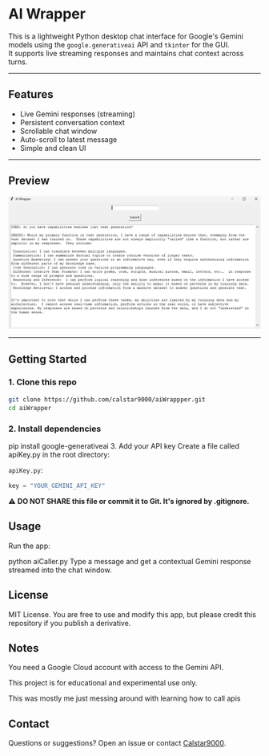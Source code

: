 # AI Wrapper 

This is a lightweight Python desktop chat interface for Google's Gemini models using the `google.generativeai` API and `tkinter` for the GUI.  
It supports live streaming responses and maintains chat context across turns.

---

## Features

- Live Gemini responses (streaming)
- Persistent conversation context
- Scrollable chat window
- Auto-scroll to latest message
- Simple and clean UI

---

## Preview

![screenshot](aiwrapper.png)  

---

## Getting Started

### 1. Clone this repo

```bash
git clone https://github.com/calstar9000/aiWrappper.git
cd aiWrapper
```


### 2. Install dependencies

pip install google-generativeai
3. Add your API key
Create a file called apiKey.py in the root directory:

`apiKey.py`:
``` python
key = "YOUR_GEMINI_API_KEY"
```
⚠ **DO NOT SHARE this file or commit it to Git. It's ignored by .gitignore.**

## Usage
Run the app:

python aiCaller.py
Type a message and get a contextual Gemini response streamed into the chat window.

## License
MIT License.
You are free to use and modify this app, but please credit this repository if you publish a derivative.

## Notes
You need a Google Cloud account with access to the Gemini API.

This project is for educational and experimental use only.

This was mostly me just messing around with learning how to call apis

## Contact
Questions or suggestions? Open an issue or contact [Calstar9000](https://github.com/Calstar9000).

